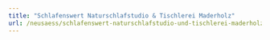 ```yaml
---
title: "Schlafenswert Naturschlafstudio & Tischlerei Maderholz"
url: /neusaess/schlafenswert-naturschlafstudio-und-tischlerei-maderholz/
---
```

